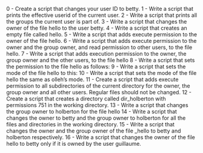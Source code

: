 0 - Create a script that changes your user ID to betty. 
1 - Write a script that prints the effective userid of the current user. 
2 - Write a script that prints all the groups the current user is part of. 
3 - Write a script that changes the owner of the file hello to the user betty. 
4 - Write a script that creates an empty file called hello. 
5 - Write a script that adds execute permission to the owner of the file hello.
6 - Write a script that adds execute permission to the owner and the group owner, and read permission to other users, to the file hello. 
7 - Write a script that adds execution permission to the owner, the group owner and the other users, to the file hello 
8 - Write a script that sets the permission to the file hello as follows: 
9 - Write a script that sets the mode of the file hello to this:
10 - Write a script that sets the mode of the file hello the same as olleh’s mode.
11 - Create a script that adds execute permission to all subdirectories of the current directory for the owner, the group owner and all other users. Regular files should not be changed.
12 - Create a script that creates a directory called dir_holberton with permissions 751 in the working directory. 
13 - Write a script that changes the group owner to holberton for the file hello 
14 - Write a script that changes the owner to betty and the group owner to holberton for all the files and directories in the working directory. 
15 - Write a script that changes the owner and the group owner of the file _hello to betty and holberton respectively. 
16 - Write a script that changes the owner of the file hello to betty only if it is owned by the user guillaume.

